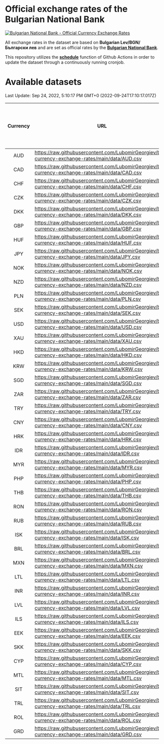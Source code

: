 # Official exchange rates of the Bulgarian National Bank

[![Bulgarian National Bank - Official Currency Exchange Rates](https://github.com/LubomirGeorgiev/bnb-currency-exchange-rates/actions/workflows/update-rates.yml/badge.svg?branch=main)](https://github.com/LubomirGeorgiev/bnb-currency-exchange-rates/actions/workflows/update-rates.yml)

All exchange rates in the dataset are based on **Bulgarian Lev/BGN/Български лев** and are set as official rates by the [**Bulgarian National Bank**](https://www.bnb.bg/Statistics/StExternalSector/StExchangeRates/StERForeignCurrencies/index.htm?toLang=_EN).

This repository utilizes the [**schedule**](https://docs.github.com/en/actions/reference/events-that-trigger-workflows) function of Github Actions in order to update the dataset through a continuously running cronjob.

# Available datasets

<!-- START LINKS (DO NOT EVER FU*ING DELETE THIS COMMENT FOR THE LOVE OF YOUR LIFE!!! IF YOU ARE CURIOS HOW IT WORKS, YOU CAN HAVE A LOOK AT ./src/updateReadme.ts) -->

Last Update: Sep 24, 2022, 5:10:17 PM GMT+0 (2022-09-24T17:10:17.017Z)

| Currency | URL                                                                                             | Number of records | Number of missing days that were filled in |
| :------: | ----------------------------------------------------------------------------------------------- | :---------------: | :----------------------------------------: |
|   AUD    | https://raw.githubusercontent.com/LubomirGeorgiev/bnb-currency-exchange-rates/main/data/AUD.csv |       8396        |                    2598                    |
|   CAD    | https://raw.githubusercontent.com/LubomirGeorgiev/bnb-currency-exchange-rates/main/data/CAD.csv |       8396        |                    2598                    |
|   CHF    | https://raw.githubusercontent.com/LubomirGeorgiev/bnb-currency-exchange-rates/main/data/CHF.csv |       8396        |                    2598                    |
|   CZK    | https://raw.githubusercontent.com/LubomirGeorgiev/bnb-currency-exchange-rates/main/data/CZK.csv |       8396        |                    2598                    |
|   DKK    | https://raw.githubusercontent.com/LubomirGeorgiev/bnb-currency-exchange-rates/main/data/DKK.csv |       8396        |                    2598                    |
|   GBP    | https://raw.githubusercontent.com/LubomirGeorgiev/bnb-currency-exchange-rates/main/data/GBP.csv |       8396        |                    2598                    |
|   HUF    | https://raw.githubusercontent.com/LubomirGeorgiev/bnb-currency-exchange-rates/main/data/HUF.csv |       8396        |                    2598                    |
|   JPY    | https://raw.githubusercontent.com/LubomirGeorgiev/bnb-currency-exchange-rates/main/data/JPY.csv |       8396        |                    2598                    |
|   NOK    | https://raw.githubusercontent.com/LubomirGeorgiev/bnb-currency-exchange-rates/main/data/NOK.csv |       8396        |                    2598                    |
|   NZD    | https://raw.githubusercontent.com/LubomirGeorgiev/bnb-currency-exchange-rates/main/data/NZD.csv |       8396        |                    2598                    |
|   PLN    | https://raw.githubusercontent.com/LubomirGeorgiev/bnb-currency-exchange-rates/main/data/PLN.csv |       8396        |                    2598                    |
|   SEK    | https://raw.githubusercontent.com/LubomirGeorgiev/bnb-currency-exchange-rates/main/data/SEK.csv |       8396        |                    2598                    |
|   USD    | https://raw.githubusercontent.com/LubomirGeorgiev/bnb-currency-exchange-rates/main/data/USD.csv |       8396        |                    2598                    |
|   XAU    | https://raw.githubusercontent.com/LubomirGeorgiev/bnb-currency-exchange-rates/main/data/XAU.csv |       8396        |                    2600                    |
|   HKD    | https://raw.githubusercontent.com/LubomirGeorgiev/bnb-currency-exchange-rates/main/data/HKD.csv |       8096        |                    2509                    |
|   KRW    | https://raw.githubusercontent.com/LubomirGeorgiev/bnb-currency-exchange-rates/main/data/KRW.csv |       8096        |                    2509                    |
|   SGD    | https://raw.githubusercontent.com/LubomirGeorgiev/bnb-currency-exchange-rates/main/data/SGD.csv |       8096        |                    2509                    |
|   ZAR    | https://raw.githubusercontent.com/LubomirGeorgiev/bnb-currency-exchange-rates/main/data/ZAR.csv |       8096        |                    2509                    |
|   TRY    | https://raw.githubusercontent.com/LubomirGeorgiev/bnb-currency-exchange-rates/main/data/TRY.csv |       6575        |                    2036                    |
|   CNY    | https://raw.githubusercontent.com/LubomirGeorgiev/bnb-currency-exchange-rates/main/data/CNY.csv |       6455        |                    2000                    |
|   HRK    | https://raw.githubusercontent.com/LubomirGeorgiev/bnb-currency-exchange-rates/main/data/HRK.csv |       6455        |                    2000                    |
|   IDR    | https://raw.githubusercontent.com/LubomirGeorgiev/bnb-currency-exchange-rates/main/data/IDR.csv |       6455        |                    2000                    |
|   MYR    | https://raw.githubusercontent.com/LubomirGeorgiev/bnb-currency-exchange-rates/main/data/MYR.csv |       6455        |                    2000                    |
|   PHP    | https://raw.githubusercontent.com/LubomirGeorgiev/bnb-currency-exchange-rates/main/data/PHP.csv |       6455        |                    2000                    |
|   THB    | https://raw.githubusercontent.com/LubomirGeorgiev/bnb-currency-exchange-rates/main/data/THB.csv |       6455        |                    2000                    |
|   RON    | https://raw.githubusercontent.com/LubomirGeorgiev/bnb-currency-exchange-rates/main/data/RON.csv |       6396        |                    1982                    |
|   RUB    | https://raw.githubusercontent.com/LubomirGeorgiev/bnb-currency-exchange-rates/main/data/RUB.csv |       6249        |                    1934                    |
|   ISK    | https://raw.githubusercontent.com/LubomirGeorgiev/bnb-currency-exchange-rates/main/data/ISK.csv |       5394        |                    1674                    |
|   BRL    | https://raw.githubusercontent.com/LubomirGeorgiev/bnb-currency-exchange-rates/main/data/BRL.csv |       5361        |                    1665                    |
|   MXN    | https://raw.githubusercontent.com/LubomirGeorgiev/bnb-currency-exchange-rates/main/data/MXN.csv |       5361        |                    1665                    |
|   LTL    | https://raw.githubusercontent.com/LubomirGeorgiev/bnb-currency-exchange-rates/main/data/LTL.csv |       5280        |                    1623                    |
|   INR    | https://raw.githubusercontent.com/LubomirGeorgiev/bnb-currency-exchange-rates/main/data/INR.csv |       4994        |                    1551                    |
|   LVL    | https://raw.githubusercontent.com/LubomirGeorgiev/bnb-currency-exchange-rates/main/data/LVL.csv |       4917        |                    1511                    |
|   ILS    | https://raw.githubusercontent.com/LubomirGeorgiev/bnb-currency-exchange-rates/main/data/ILS.csv |       4268        |                    1330                    |
|   EEK    | https://raw.githubusercontent.com/LubomirGeorgiev/bnb-currency-exchange-rates/main/data/EEK.csv |       4125        |                    1265                    |
|   SKK    | https://raw.githubusercontent.com/LubomirGeorgiev/bnb-currency-exchange-rates/main/data/SKK.csv |       3097        |                    953                     |
|   CYP    | https://raw.githubusercontent.com/LubomirGeorgiev/bnb-currency-exchange-rates/main/data/CYP.csv |       3031        |                    929                     |
|   MTL    | https://raw.githubusercontent.com/LubomirGeorgiev/bnb-currency-exchange-rates/main/data/MTL.csv |       2731        |                    840                     |
|   SIT    | https://raw.githubusercontent.com/LubomirGeorgiev/bnb-currency-exchange-rates/main/data/SIT.csv |       2667        |                    817                     |
|   TRL    | https://raw.githubusercontent.com/LubomirGeorgiev/bnb-currency-exchange-rates/main/data/TRL.csv |       1819        |                    560                     |
|   ROL    | https://raw.githubusercontent.com/LubomirGeorgiev/bnb-currency-exchange-rates/main/data/ROL.csv |       1700        |                    527                     |
|   GRD    | https://raw.githubusercontent.com/LubomirGeorgiev/bnb-currency-exchange-rates/main/data/GRD.csv |        359        |                    107                     |

<!-- END LINKS (DO NOT EVER FU*ING DELETE THIS COMMENT FOR THE LOVE OF YOUR LIFE!!! IF YOU ARE CURIOS HOW IT WORKS, YOU CAN HAVE A LOOK AT ./src/updateReadme.ts) -->
